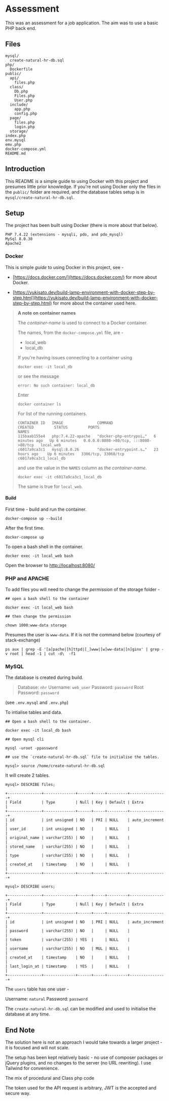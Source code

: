 # Assessment

This was an assessment for a job application. The aim was to use a basic PHP back end.

## Files
```
mysql/
  create-natural-hr-db.sql
php/
  Dockerfile
public/
  api/
    files.php
  class/
    Db.php
    Files.php
    User.php
  include/
    app.php
    config.php
  page/
    files.php
    login.php
  storage/
index.php
env.mysql
emv.php
docker-compose.yml
README.md
```

## Introduction

This README is a simple guide to using Docker with this project and presumes little prior knowledge. If you're not using Docker only the files in the `public/` folder are required, and the database tables setup is in `mysql/create-natural-hr-db.sql`.

## Setup

The project has been built using Docker (there is more about that below).

```
PHP 7.4.22 (extensions - mysqli, pdo, and pdo_mysql)
MySql 8.0.30
Apache2
```

### Docker

This is simple *guide* to using Docker in this project, see -

- [https://docs.docker.com/](https://docs.docker.com/) for more about Docker.

- [https://yukisato.dev/build-lamp-environment-with-docker-step-by-step.html](https://yukisato.dev/build-lamp-environment-with-docker-step-by-step.html) for more about the container used here.

>
> **A note on container names**
>
> The *container-name* is used to connect to a Docker container.
>
> The names, from the `docker-compose.yml` file, are -
>
> - local_web
> - local_db
>
> If you're having issues connecting to a container using
>
> `docker exec -it local_db`
>
> or see the message
>
> `error: No such container: local_db`
>
> Enter
>
> `docker container ls`
>
> For  list of the running containers.
>
> ```
> CONTAINER ID   IMAGE               COMMAND                  CREATED         STATUS         PORTS                                   NAMES
> 115baab155e4   php:7.4.22-apache   "docker-php-entrypoi…"   6 minutes ago   Up 6 minutes   0.0.0.0:8080->80/tcp, :::8080->80/tcp   local_web
> c6017a9ca3c1   mysql:8.0.26        "docker-entrypoint.s…"   23 hours ago    Up 6 minutes   3306/tcp, 33060/tcp                     c6017a9ca3c1_local_db
> ```
>
> and use the value in the `NAMES` column as the *container-name*.
>
> `docker exec -it c6017a9ca3c1_local_db`
>
> The same is true for `local_web`.

#### Build

First time - build and run the container.
```
docker-compose up --build
```

After the first time.
```
docker-compose up
```

To open a bash shell in the container.
```
docker exec -it local_web bash
```

Open the browser to [http://localhost:8080/](http://localhost:8080/)

### PHP and APACHE

To add files you will need to change the *permission* of the storage folder -

```
## open a bash shell to the container

docker exec -it local_web bash

## then change the permission

chown 1000:www-data storage
```

Presumes the user is `www-data`.  If it is not the command below (courtesy of stack-exchange)

```
ps aux | grep -E '[a]pache|[h]ttpd|[_]www|[w]ww-data|[n]ginx' | grep -v root | head -1 | cut -d\  -f1
```

### MySQL

The database is created during build.

> Database: `nhr`
> Username: `web_user`
> Password: `password`
> Root Password: `password`

(see `.env.mysql` and `.env.php`)

To intialise tables and data.

```
## Open a bash shell to the container.

docker exec -it local_db bash

## Open mysql cli

mysql -uroot -ppassword

## use the `create-natural-hr-db.sql` file to initialise the tables.

mysql> source /home/create-natural-hr-db.sql
```

It will create 2 tables.

```
mysql> DESCRIBE files;

+---------------+--------------+------+-----+---------+----------------+
| Field         | Type         | Null | Key | Default | Extra          |
+---------------+--------------+------+-----+---------+----------------+
| id            | int unsigned | NO   | PRI | NULL    | auto_increment |
| user_id       | int unsigned | NO   |     | NULL    |                |
| original_name | varchar(255) | NO   |     | NULL    |                |
| stored_name   | varchar(255) | NO   |     | NULL    |                |
| type          | varchar(255) | NO   |     | NULL    |                |
| created_at    | timestamp    | NO   |     | NULL    |                |
+---------------+--------------+------+-----+---------+----------------+

mysql> DESCRIBE users;

+---------------+--------------+------+-----+---------+----------------+
| Field         | Type         | Null | Key | Default | Extra          |
+---------------+--------------+------+-----+---------+----------------+
| id            | int unsigned | NO   | PRI | NULL    | auto_increment |
| password      | varchar(255) | NO   |     | NULL    |                |
| token         | varchar(255) | YES  |     | NULL    |                |
| username      | varchar(255) | NO   | MUL | NULL    |                |
| created_at    | timestamp    | NO   |     | NULL    |                |
| last_login_at | timestamp    | YES  |     | NULL    |                |
+---------------+--------------+------+-----+---------+----------------+
```

The `users` table has one user -

Username: `natural`
Password: `password`

The `create-natural-hr-db.sql` can be modified and used to initialise the database at any time.

## End Note

The solution here is not an approach I would take towards a larger project - it is focused and will not scale.

The setup has been kept relatively basic - no use of composer packages or jQuery plugins, and no changes to the server (no URL rewriting). I use Tailwind for convenience.

The mix of procedural and Class php code

The token used for the API request is arbitrary, JWT is the accepted and secure way.
